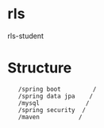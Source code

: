 # rls
rls-student
   # Structure
	   /spring boot         / 
	   /spring data jpa    /
	   /mysql             /
	   /spring security  /
	   /maven           /
